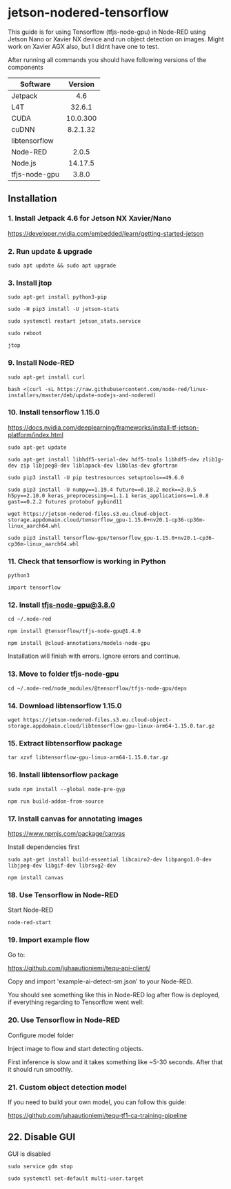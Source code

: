 # jetson-nodered-tensorflow

This guide is for using Tensorflow (tfjs-node-gpu) in Node-RED using Jetson Nano or Xavier NX device and run object detection on images. Might work on Xavier AGX also, but I didnt have one to test. 

After running all commands you should have following versions of the components

| Software      | Version       | 
| ------------- |:-------------:| 
| Jetpack       | 4.6           | 
| L4T           | 32.6.1        | 
| CUDA          | 10.0.300      |  
| cuDNN         | 8.2.1.32	    | 
| libtensorflow | 		          | 
| Node-RED	    | 2.0.5	        |
| Node.js       | 14.17.5       |
| tfjs-node-gpu | 3.8.0	        | 

## Installation

### 1. Install Jetpack 4.6 for Jetson NX Xavier/Nano

https://developer.nvidia.com/embedded/learn/getting-started-jetson

### 2. Run update & upgrade

```
sudo apt update && sudo apt upgrade
```

### 3. Install jtop 

```
sudo apt-get install python3-pip
```

```
sudo -H pip3 install -U jetson-stats
```

```
sudo systemctl restart jetson_stats.service
```

```
sudo reboot
```

```
jtop
```

### 9. Install Node-RED 

```
sudo apt-get install curl
```

```
bash <(curl -sL https://raw.githubusercontent.com/node-red/linux-installers/master/deb/update-nodejs-and-nodered)
```

### 10. Install tensorflow 1.15.0 

https://docs.nvidia.com/deeplearning/frameworks/install-tf-jetson-platform/index.html

```
sudo apt-get update
```

```
sudo apt-get install libhdf5-serial-dev hdf5-tools libhdf5-dev zlib1g-dev zip libjpeg8-dev liblapack-dev libblas-dev gfortran
```

```
sudo pip3 install -U pip testresources setuptools==49.6.0
```

```
sudo pip3 install -U numpy==1.19.4 future==0.18.2 mock==3.0.5 h5py==2.10.0 keras_preprocessing==1.1.1 keras_applications==1.0.8 gast==0.2.2 futures protobuf pybind11
```

```
wget https://jetson-nodered-files.s3.eu.cloud-object-storage.appdomain.cloud/tensorflow_gpu-1.15.0+nv20.1-cp36-cp36m-linux_aarch64.whl
```

```
sudo pip3 install tensorflow-gpu/tensorflow_gpu-1.15.0+nv20.1-cp36-cp36m-linux_aarch64.whl
```

### 11. Check that tensorflow is working in Python

```
python3
```

```
import tensorflow
```

### 12. Install tfjs-node-gpu@3.8.0 

```
cd ~/.node-red
```
```
npm install @tensorflow/tfjs-node-gpu@1.4.0
```
```
npm install @cloud-annotations/models-node-gpu
```

Installation will finish with errors. Ignore errors and continue.

### 13. Move to folder tfjs-node-gpu

```
cd ~/.node-red/node_modules/@tensorflow/tfjs-node-gpu/deps
```

### 14. Download libtensorflow 1.15.0

```
wget https://jetson-nodered-files.s3.eu.cloud-object-storage.appdomain.cloud/libtensorflow-gpu-linux-arm64-1.15.0.tar.gz
```

### 15. Extract libtensorflow package

```
tar xzvf libtensorflow-gpu-linux-arm64-1.15.0.tar.gz
```

### 16. Install libtensorflow package

```
sudo npm install --global node-pre-gyp
```

```
npm run build-addon-from-source
```

### 17. Install canvas for annotating images

https://www.npmjs.com/package/canvas

Install dependencies first

```
sudo apt-get install build-essential libcairo2-dev libpango1.0-dev libjpeg-dev libgif-dev librsvg2-dev
```

```
npm install canvas
```

### 18. Use Tensorflow in Node-RED

Start Node-RED

```
node-red-start
```

### 19. Import example flow 

Go to:

https://github.com/juhaautioniemi/tequ-api-client/

Copy and import 'example-ai-detect-sm.json' to your Node-RED.

You should see something like this in Node-RED log after flow is deployed, if everything regarding to Tensorflow went well:

### 20. Use Tensorflow in Node-RED

Configure model folder

Inject image to flow and start detecting objects.

First inference is slow and it takes something like ~5-30 seconds. After that it should run smoothly.

### 21. Custom object detection model

If you need to build your own model, you can follow this guide:

https://github.com/juhaautioniemi/tequ-tf1-ca-training-pipeline

## 22. Disable GUI

GUI is disabled

```
sudo service gdm stop
```

```
sudo systemctl set-default multi-user.target
```

